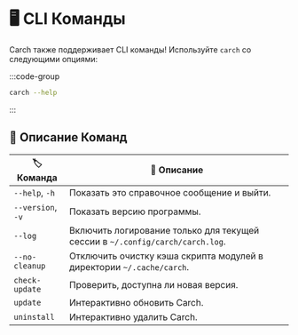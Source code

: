 # 🖥️ CLI Команды

Carch также поддерживает CLI команды! Используйте `carch` со следующими опциями:

:::code-group

```sh [⚙️ CLI]
carch --help
```

:::

## 🔧 Описание Команд

| 🏷️ Команда         | 📄 Описание                                                                                  |
|--------------------|----------------------------------------------------------------------------------------------|
| `--help`, `-h`     | Показать это справочное сообщение и выйти.                                                  |
| `--version`, `-v`  | Показать версию программы.                                                                  |
| `--log`            | Включить логирование только для текущей сессии в `~/.config/carch/carch.log`.              |
| `--no-cleanup`     | Отключить очистку кэша скрипта модулей в директории `~/.cache/carch`.                      |
| `check-update`     | Проверить, доступна ли новая версия.                                                        |
| `update`           | Интерактивно обновить Carch.                                                                |
| `uninstall`        | Интерактивно удалить Carch.